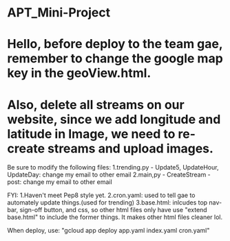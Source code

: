 # APT_Mini-Project

# Hello, before deploy to the team gae, remember to change the google map key in the geoView.html.
# Also, delete all streams on our website, since we add longitude and latitude in Image, we need to re-create streams and upload images.

Be sure to modify the following files:
1.trending.py - Update5, UpdateHour, UpdateDay: change my email to other email
2.main,py - CreateStream - post: change my email to other email

FYI:
1.Haven't meet Pep8 style yet.
2.cron.yaml: used to tell gae to automately update things.(used for trending)
3.base.html: inlcudes top nav-bar, sign-off button, and css, so other html files only have use "extend base.html" to include the former things. It makes other html files cleaner lol.

When deploy, use:
"gcloud app deploy app.yaml index.yaml cron.yaml"
